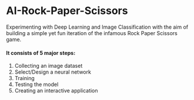 # AI-Rock-Paper-Scissors
Experimenting with Deep Learning and Image Classification with the aim of building a simple yet fun iteration of the infamous Rock Paper Scissors game.

#### It consists of 5 major steps:
1. Collecting an image dataset
2. Select/Design a neural network
3. Training
4. Testing the model
5. Creating an interactive application
